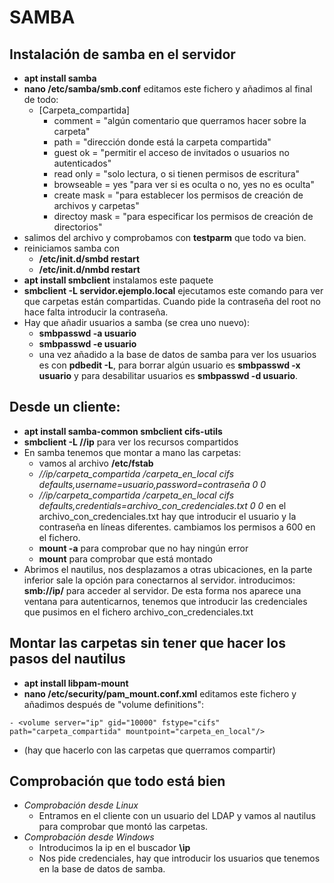 # SAMBA
## Instalación de samba en el servidor
- **apt install samba**
- **nano /etc/samba/smb.conf** editamos este fichero y añadimos al final de todo:
  - [Carpeta_compartida]
    - comment = "algún comentario que querramos hacer sobre la carpeta"
    - path = "dirección donde está la carpeta compartida"
    - guest ok = "permitir el acceso de invitados o usuarios no autenticados"
    - read only = "solo lectura, o si tienen permisos de escritura"
    - browseable = yes "para ver si es oculta o no, yes no es oculta"
    - create mask = "para establecer los permisos de creación de archivos y carpetas"
    - directoy mask = "para especificar los permisos de creación de directorios"
- salimos del archivo y comprobamos con **testparm** que todo va bien.
- reiniciamos samba con
  - **/etc/init.d/smbd restart**
  - **/etc/init.d/nmbd restart**
- **apt install smbclient** instalamos este paquete
- **smbclient -L servidor.ejemplo.local** ejecutamos este comando para ver que carpetas están compartidas. Cuando pide la contraseña del root no hace falta introducir la contraseña.
- Hay que añadir usuarios a samba (se crea uno nuevo):
  - **smbpasswd -a usuario**
  - **smbpasswd -e usuario**
  - una vez añadido a la base de datos de samba para ver los usuarios es con **pdbedit -L**, para borrar algún usuario es **smbpasswd -x usuario** y para desabilitar usuarios es **smbpasswd -d usuario**.
## Desde un cliente:
- **apt install samba-common smbclient cifs-utils**
- **smbclient -L //ip** para ver los recursos compartidos
- En samba tenemos que montar a mano las carpetas:
  - vamos al archivo **/etc/fstab**
  - *//ip/carpeta_compartida /carpeta_en_local cifs defaults,username=usuario,password=contraseña 0 0*
  - *//ip/carpeta_compartida /carpeta_en_local cifs defaults,credentials=archivo_con_credenciales.txt 0 0* en el archivo_con_credenciales.txt hay que introducir el usuario y la contraseña en líneas diferentes. cambiamos los permisos a 600 en el fichero.
  - **mount -a** para comprobar que no hay ningún error
  - **mount** para comprobar que está montado
- Abrimos el nautilus, nos desplazamos a otras ubicaciones, en la parte inferior sale la opción para conectarnos al servidor. introducimos: **smb://ip/** para acceder al servidor. De esta forma nos aparece una ventana para autenticarnos, tenemos que introducir las credenciales que pusimos en el fichero archivo_con_credenciales.txt
## Montar las carpetas sin tener que hacer los pasos del nautilus
- **apt install libpam-mount**
- **nano /etc/security/pam_mount.conf.xml** editamos este fichero y añadimos después de "volume definitions": 
```
- <volume server="ip" gid="10000" fstype="cifs" path="carpeta_compartida" mountpoint="carpeta_en_local"/>
```
- (hay que hacerlo con las carpetas que querramos compartir)
## Comprobación que todo está bien
- *Comprobación desde Linux*
  - Entramos en el cliente con un usuario del LDAP y vamos al nautilus para comprobar que montó las carpetas.
- *Comprobación desde Windows*
  - Introducimos la ip en el buscador **\\ip**
  - Nos pide credenciales, hay que introducir los usuarios que tenemos en la base de datos de samba.